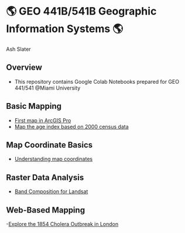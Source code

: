 # :earth_americas: GEO 441B/541B Geographic Information Systems :earth_americas:

Ash Slater

## Overview
- This repository contains Google Colab Notebooks prepared for GEO 441/541 @Miami University

## Basic Mapping

- [First map in ArcGIS Pro](https://github.com/MaddieS03/gis-project-portfolio-geo441-541b/blob/main/basic-mapping/first-arcgis-mapping.ipynb)
- [Map the age index based on 2000 census data](https://github.com/MaddieS03/gis-project-portfolio-geo441-541b/blob/main/basic-mapping/age-index-mapping.ipynb)

## Map Coordinate Basics

- [Understanding map coordinates](https://github.com/MaddieS03/gis-project-portfolio-geo441-541b/blob/main/map-coordinate-basics/understanding-coordinates.ipynb)

## Raster Data Analysis

- [Band Composition for Landsat](https://github.com/MaddieS03/gis-project-portfolio-geo441-541b/blob/main/raster-data-analysis/band-composition-for-landsat.ipynb)

## Web-Based Mapping

-[Explore the 1854 Cholera Outbreak in London](https://miamioh.maps.arcgis.com/apps/instant/sidebar/index.html?appid=b6dc32af17f644ab8882af588874c00e)
